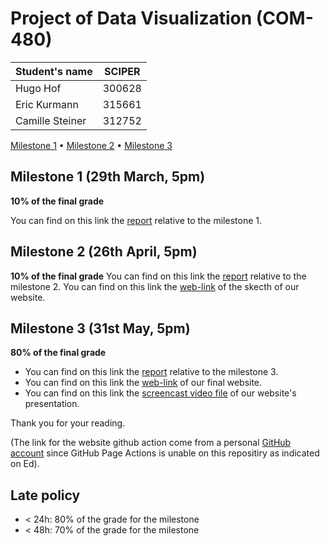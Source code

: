 # Project of Data Visualization (COM-480)

| Student's name | SCIPER |
| -------------- | ------ |
| Hugo Hof | 300628 |
| Eric Kurmann | 315661 |
| Camille Steiner | 312752 |

[Milestone 1](#milestone-1) • [Milestone 2](#milestone-2) • [Milestone 3](#milestone-3)

## Milestone 1 (29th March, 5pm)

**10% of the final grade**

You can find on this link the [report](/milestone_1/Milestone_1.md) relative to the milestone 1.

## Milestone 2 (26th April, 5pm)

**10% of the final grade**
You can find on this link the [report](/milestone_2/Milestone_2.pdf) relative to the milestone 2.
You can find on this link the [web-link](https://hugohof.github.io/VizLeGame/) of the skecth of our website.



## Milestone 3 (31st May, 5pm)

**80% of the final grade**
- You can find on this link the [report](/milestone_3/) relative to the milestone 3.
- You can find on this link the [web-link](https://hugohof.github.io/VizLeGame/#) of our final website.
- You can find on this link the [screencast video file](/milestone_3/VizLeGame_ScreenCast.mp4) of our website's presentation.

Thank you for your reading.

(The link for the website github action come from a personal [GitHub account](https://github.com/HugoHof/VizLeGame) since GitHub Page Actions is unable on this repositiry as indicated on Ed).

## Late policy

- < 24h: 80% of the grade for the milestone
- < 48h: 70% of the grade for the milestone
